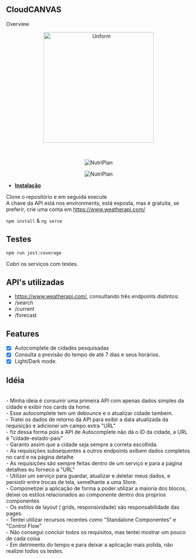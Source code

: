 ## CloudCANVAS

Overview

<p align="center">
  <a href="https://unform.dev">
    <img src="https://i.imgur.com/oCLkgL1.png" height="auto" width="300" alt="Unform" />
    
  </a>
</p>

<br>
<p align="center">
   <img src="https://i.imgur.com/gUUrGGe.png" height="auto" width="auto" alt="NutriPlan"/>
  
</p>
<p align="center">
   <img src="https://i.imgur.com/uvERv7n.png" height="auto" width="auto" alt="NutriPlan"/>
</p>

- **[Instalação]()**

Clone o repositório e em seguida execute
<br>
A chave da API está nos environments, está exposta, mas é gratuita, se preferir, crie uma conta 
em https://www.weatherapi.com/

```npm install``` & ```ng serve```

## Testes

```npm run jest:coverage```

Cobri os serviços com testes.

## API's utilizadas

- https://www.weatherapi.com/,  consultando três endpoints distintos:
- /search
- /current
- /forecast

## Features

- [x] Autocomplete de cidades pesquisadas
- [x] Consulta a previsão do tempo de até 7 dias e seus horários.
- [x] Light/Dark mode. 

## Idéia

<br>
- Minha ideia é consumir uma primeira API com apenas dados simples da cidade e exibir nos cards da home.
<br>
- Esse autocomplete tem um debounce e o atualizar cidade tambem.
<br>
- Tratei os dados de retorno da API para exibir a data atualizada da requisição e adicionei um campo extra "URL"
<br>
 - fiz dessa forma pois a API de Autocomplete não dá o ID da cidade, a URL é "cidade-estado-pais"
<br>
- Garanto assim que a cidade seja sempre a correta escolhida.
<br>
- As requisições subsequentes a outros endpoints exibem dados completos no card e na página detalhe
<br>
- As requisições são sempre feitas dentro de um serviço e para a página detalhes eu forneco a "URL"
<br>
- Utilizei um serviço para guardar, atualizar e deletar meus dados, e persistir entre trocas de tela, semelhante a uma Store.
<br>
- Componetizei a aplicação de forma a poder utilizar a maioria dos blocos, deixei os estilos relacionados ao componente dentro dos proprios componentes
<br>
- Os estilos de layout ( grids, responsividade) são responsabilidade das pages.
<br>
- Tentei utilizar recursos recentes como "Standalone Componentes" e "Control Flow"
<br>
- Não consegui concluir todos os requisitos, mas tentei mostrar um pouco de cada coisa
<br>
- Em detrimento do tempo e para deixar a aplicação mais polida, não realizei todos os testes.


